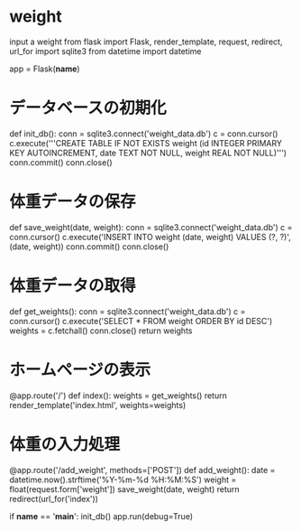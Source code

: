 # weight
input a weight
from flask import Flask, render_template, request, redirect, url_for
import sqlite3
from datetime import datetime

app = Flask(__name__)

# データベースの初期化
def init_db():
    conn = sqlite3.connect('weight_data.db')
    c = conn.cursor()
    c.execute('''CREATE TABLE IF NOT EXISTS weight
                 (id INTEGER PRIMARY KEY AUTOINCREMENT,
                 date TEXT NOT NULL,
                 weight REAL NOT NULL)''')
    conn.commit()
    conn.close()

# 体重データの保存
def save_weight(date, weight):
    conn = sqlite3.connect('weight_data.db')
    c = conn.cursor()
    c.execute('INSERT INTO weight (date, weight) VALUES (?, ?)', (date, weight))
    conn.commit()
    conn.close()

# 体重データの取得
def get_weights():
    conn = sqlite3.connect('weight_data.db')
    c = conn.cursor()
    c.execute('SELECT * FROM weight ORDER BY id DESC')
    weights = c.fetchall()
    conn.close()
    return weights

# ホームページの表示
@app.route('/')
def index():
    weights = get_weights()
    return render_template('index.html', weights=weights)

# 体重の入力処理
@app.route('/add_weight', methods=['POST'])
def add_weight():
    date = datetime.now().strftime('%Y-%m-%d %H:%M:%S')
    weight = float(request.form['weight'])
    save_weight(date, weight)
    return redirect(url_for('index'))

if __name__ == '__main__':
    init_db()
    app.run(debug=True)
